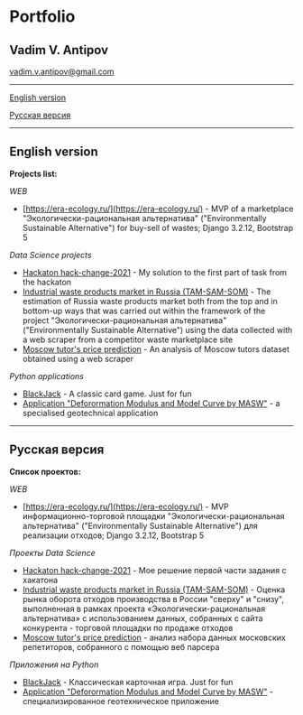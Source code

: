 # Portfolio
## Vadim V. Antipov
vadim.v.antipov@gmail.com

___
[English version](#English-version)

[Русская версия](#Русская-версия)
___

## English version
**Projects list:**

_WEB_

* [https://era-ecology.ru/](https://era-ecology.ru/) - MVP of a marketplace "Экологически-рациональная альтернатива" ("Environmentally Sustainable Alternative") for buy-sell of wastes; Django 3.2.12, Bootstrap 5

_Data Science projects_

* [Hackaton hack-change-2021](https://github.com/JustDoItVV/portfolio/tree/main/DataScience/Hackaton_hack-change-2021) - My solution to the first part of task from the hackaton
* [Industrial waste products market in Russia (TAM-SAM-SOM)](https://github.com/JustDoItVV/portfolio/tree/main/DataScience/Wastes_market) - The estimation of Russia waste products market both from the top and in bottom-up ways that was carried out within the framework of the project "Экологически-рациональная альтернатива" ("Environmentally Sustainable Alternative") using the data collected with a web scraper from a competitor waste marketplace site
* [Moscow tutor's price prediction](https://github.com/JustDoItVV/portfolio/blob/main/DataScience/Moscow_tutors) - An analysis of Moscow tutors dataset obtained using a web scraper

_Python applications_

* [BlackJack](https://github.com/JustDoItVV/portfolio/tree/main/Apps/BlackJack) - A classic card game. Just for fun
* [Application "Deforormation Modulus and Model Curve by MASW"](https://github.com/JustDoItVV/portfolio/tree/main/Apps/App_Deformation_Modulus_and_Model_Curve_by_MASW) - a specialised geotechnical application

___
## Русская версия
**Список проектов:**

_WEB_

* [https://era-ecology.ru/](https://era-ecology.ru/) - MVP информационно-торговой площадки "Экологически-рациональная альтернатива" ("Environmentally Sustainable Alternative") для реализации отходов; Django 3.2.12, Bootstrap 5

_Проекты Data Science_

* [Hackaton hack-change-2021](https://github.com/JustDoItVV/portfolio/tree/main/DataScience/Hackaton_hack-change-2021) - Мое решение первой части задания с хакатона
* [Industrial waste products market in Russia (TAM-SAM-SOM)](https://github.com/JustDoItVV/portfolio/tree/main/DataScience/Wastes_market) - Оценка рынка оборота отходов производства в России "сверху" и "снизу", выполненная в рамках проекта «Экологически-рациональная альтернатива» с использованием данных, собранных с сайта конкурента - торговой площадки по продаже отходов
* [Moscow tutor's price prediction](https://github.com/JustDoItVV/portfolio/blob/main/DataScience/Moscow_tutors) - анализ набора данных московских репетиторов, собранного с помощью веб парсера

_Приложения на Python_

* [BlackJack](https://github.com/JustDoItVV/portfolio/tree/main/Apps/BlackJack) - Классическая карточная игра. Just for fun
* [Application "Deforormation Modulus and Model Curve by MASW"](https://github.com/JustDoItVV/portfolio/tree/main/Apps/App_Deformation_Modulus_and_Model_Curve_by_MASW) - специализированное геотехническое приложение
